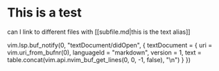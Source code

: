 # This is a test

can I link to different files with [[subfile.md|this is the text alias]]


vim.lsp.buf_notify(0, "textDocument/didOpen", {
  textDocument = {
    uri = vim.uri_from_bufnr(0),
    languageId = "markdown",
    version = 1,
    text = table.concat(vim.api.nvim_buf_get_lines(0, 0, -1, false), "\n")
  }
})

